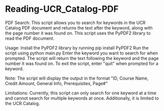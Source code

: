 # Reading-UCR_Catalog-PDF

PDF Search: 
This script allows you to search for keywords in the UCR Catalog PDF document and returns the text after the keyword, along with the page number it was found on. This script uses the PyPDF2 library to read the PDF document.

Usage: 
Install the PyPDF2 library by running pip install PyPDF2
Run the script using python main.py
Enter the keyword you want to search for when prompted.
The script will return the text following the keyword and the page number it was found on.
To exit the script, enter "quit" when prompted for a keyword.

Note: 
The script will display the output in the format "ID, Course Name, Credit Amount, General Info, Prerequisites, Page#"

Limitations: 
Currently, this script can only search for one keyword at a time and cannot search for multiple keywords at once. Additionally, it is limited to the UCR Catalog.

